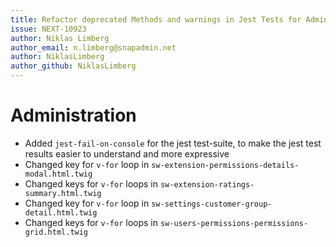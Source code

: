 ```yaml
---
title: Refactor deprecated Methods and warnings in Jest Tests for Administration
issue: NEXT-10923
author: Niklas Limberg
author_email: n.limberg@snapadmin.net
author: NiklasLimberg
author_github: NiklasLimberg 
---
```

# Administration
* Added `jest-fail-on-console` for the jest test-suite, to make the jest test results easier to understand and more expressive
* Changed key for `v-for` loop in `sw-extension-permissions-details-modal.html.twig`
* Changed keys for `v-for` loops in `sw-extension-ratings-summary.html.twig`
* Changed key for `v-for` loop in `sw-settings-customer-group-detail.html.twig`
* Changed keys for `v-for` loops in `sw-users-permissions-permissions-grid.html.twig`
